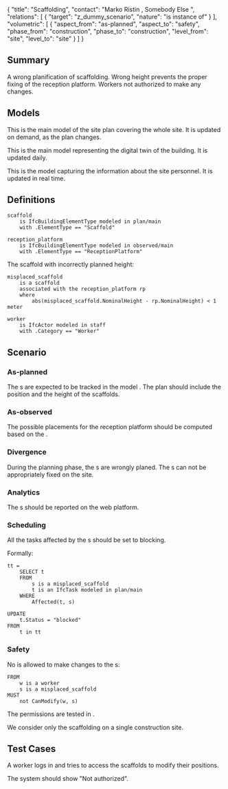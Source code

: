<rasaeco-meta>
{
    "title": "Scaffolding",
    "contact": "Marko Ristin <rist@zhaw.ch>, Somebody Else <somebody@else.ch>",
    "relations": [
        { "target": "z_dummy_scenario", "nature": "is instance of" }
    ],
    "volumetric": [
        { 
            "aspect_from": "as-planned", "aspect_to": "safety",
            "phase_from": "construction", "phase_to": "construction",
            "level_from": "site", "level_to": "site"
        }
    ]
}
</rasaeco-meta>

## Summary

A wrong planification of scaffolding. Wrong height prevents the proper fixing of
the reception platform. Workers not authorized to make any changes.

## Models

<model name="plan/main">

This is the main model of the site plan covering the whole site.
It is updated on demand, as the plan changes.

</model>

<model name="observed/main">

This is the main model representing the digital twin of the building.
It is updated daily.

</model>

<model name="staff">

This is the model capturing the information about the site personnel.
It is updated in real time.

</model>

## Definitions

<def name="scaffold">

```bim
scaffold 
    is IfcBuildingElementType modeled in plan/main
    with .ElementType == "Scaffold"
```

</def>

<def name="reception_platform">

```bim
reception_platform 
    is IfcBuildingElementType modeled in observed/main
    with .ElementType == "ReceptionPlatform"
```

</def>

<def name="misplaced_scaffold">

The scaffold with incorrectly planned height:

```bim
misplaced_scaffold 
    is a scaffold
    associated with the reception_platform rp
    where 
        abs(misplaced_scaffold.NominalHeight - rp.NominalHeight) < 1 meter 
```

</def>

<def name="worker">

```bin
worker
    is IfcActor modeled in staff
    with .Category == "Worker"
```

</def>


## Scenario

### As-planned

The <ref name="scaffold" />s are expected to be tracked in 
the model <modelref name="plan/main" />. The plan should include the position 
and the height of the scaffolds.  

### As-observed

The possible placements for the reception platform should be computed based on
the <modelref name="observed/main" />.

### Divergence

<phase name="planning">
    During the planning phase, the <ref name="scaffold" />s are wrongly planed.
</phase>
<phase name="construction">
    The <ref name="reception_platform" />s can not be appropriately fixed 
    on <level name="site">the site</level>.
</phase>

### Analytics

The <ref name="misplaced_scaffold" />s should be reported on the web platform.

### Scheduling

All the tasks affected by the <ref name="misplaced_scaffold" />s should be set 
to blocking.

Formally:

```bim
tt = 
    SELECT t 
    FROM
        s is a misplaced_scaffold
        t is an IfcTask modeled in plan/main
    WHERE
        Affected(t, s)

UPDATE
    t.Status = "blocked"
FROM
    t in tt
```

### Safety

No <ref name="worker" /> is allowed to make changes to 
the <ref name="misplaced_scaffold" />s:

```bim
FROM
    w is a worker
    s is a misplaced_scaffold
MUST
    not CanModify(w, s)
```

The permissions are tested in <testref name="unauthorized" />.

<level name="site">We consider only the scaffolding on a single construction 
site.</level>

## Test Cases

<test name="unauthorized">

A worker logs in and tries to access the scaffolds to modify their positions.

The system should show "Not authorized".

</test>
